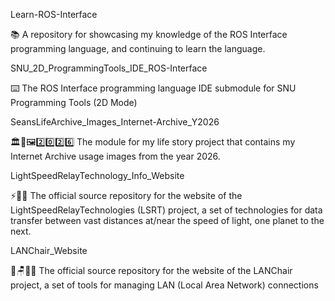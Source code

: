 
Learn-ROS-Interface

📚️ A repository for showcasing my knowledge of the ROS Interface programming language, and continuing to learn the language. 

SNU_2D_ProgrammingTools_IDE_ROS-Interface

⌨️ The ROS Interface programming language IDE submodule for SNU Programming Tools (2D Mode)

SeansLifeArchive_Images_Internet-Archive_Y2026

🏛️💾️🖼️2️⃣️0️⃣️2️⃣️6️⃣️ The module for my life story project that contains my Internet Archive usage images from the year 2026.

LightSpeedRelayTechnology_Info_Website

⚡️🌌️🌐️ The official source repository for the website of the LightSpeedRelayTechnologies (LSRT) project, a set of technologies for data transfer between vast distances at/near the speed of light, one planet to the next. 

LANChair_Website

🏡️🪑️📶️🌐️ The official source repository for the website of the LANChair project, a set of tools for managing LAN (Local Area Network) connections 

